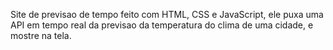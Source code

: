 Site de previsao de tempo feito com HTML, CSS e JavaScript,
ele puxa uma API em tempo real da previsao da temperatura do clima de uma cidade, e mostre na tela.
